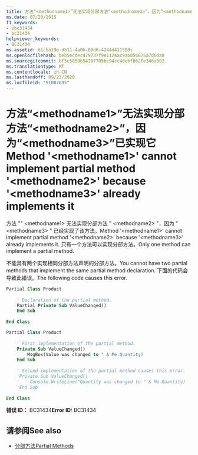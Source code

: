 ```yaml
---
title: 方法“<methodname1>”无法实现分部方法“<methodname2>”，因为“<methodname3>”已实现它
ms.date: 07/20/2015
f1_keywords:
- vbc31434
- bc31434
helpviewer_keywords:
- BC31434
ms.assetid: 61cba19e-db11-4a06-89d6-4244d411588c
ms.openlocfilehash: beb5ecdec479737f9e1124ac9ab056675a7d0da8
ms.sourcegitcommit: bf5c5850654187705bc94cc40ebfb62fe346ab02
ms.translationtype: MT
ms.contentlocale: zh-CN
ms.lasthandoff: 09/23/2020
ms.locfileid: "91087695"
---
```

# <a name="method-methodname1-cannot-implement-partial-method-methodname2-because-methodname3-already-implements-it"></a><span data-ttu-id="d6cc2-102">方法“\<methodname1>”无法实现分部方法“\<methodname2>”，因为“\<methodname3>”已实现它</span><span class="sxs-lookup"><span data-stu-id="d6cc2-102">Method '\<methodname1>' cannot implement partial method '\<methodname2>' because '\<methodname3>' already implements it</span></span>

<span data-ttu-id="d6cc2-103">方法 "" \<methodname1> 无法实现分部方法 " \<methodname2> "，因为 " \<methodname3> " 已经实现了该方法。</span><span class="sxs-lookup"><span data-stu-id="d6cc2-103">Method '\<methodname1>' cannot implement partial method '\<methodname2>' because '\<methodname3>' already implements it.</span></span> <span data-ttu-id="d6cc2-104">只有一个方法可以实现分部方法。</span><span class="sxs-lookup"><span data-stu-id="d6cc2-104">Only one method can implement a partial method.</span></span>  
  
 <span data-ttu-id="d6cc2-105">不能具有两个实现相同分部方法声明的分部方法。</span><span class="sxs-lookup"><span data-stu-id="d6cc2-105">You cannot have two partial methods that implement the same partial method declaration.</span></span> <span data-ttu-id="d6cc2-106">下面的代码会导致此错误。</span><span class="sxs-lookup"><span data-stu-id="d6cc2-106">The following code causes this error.</span></span>  
  
```vb  
Partial Class Product  
  
    ' Declaration of the partial method.  
    Partial Private Sub ValueChanged()  
    End Sub  
  
End Class  
```  
  
```vb  
Partial Class Product  
  
    ' First implementation of the partial method.  
    Private Sub ValueChanged()  
        MsgBox(Value was changed to " & Me.Quantity)  
    End Sub  
  
    ' Second implementation of the partial method causes this error.  
    'Private Sub ValueChanged()  
    '    Console.WriteLine("Quantity was changed to " & Me.Quantity)  
    'End Sub  
  
End Class  
```  
  
 <span data-ttu-id="d6cc2-107">**错误 ID：** BC31434</span><span class="sxs-lookup"><span data-stu-id="d6cc2-107">**Error ID:** BC31434</span></span>  
  
## <a name="see-also"></a><span data-ttu-id="d6cc2-108">请参阅</span><span class="sxs-lookup"><span data-stu-id="d6cc2-108">See also</span></span>

- [<span data-ttu-id="d6cc2-109">分部方法</span><span class="sxs-lookup"><span data-stu-id="d6cc2-109">Partial Methods</span></span>](../programming-guide/language-features/procedures/partial-methods.md)
